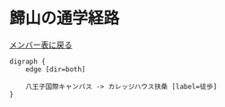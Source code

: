 # 歸山の通学経路

[メンバー表に戻る](member.md#メンバー表)

```graphviz
digraph {
    edge [dir=both]
    
    八王子国際キャンパス -> カレッジハウス扶桑 [label=徒歩]
}
```
